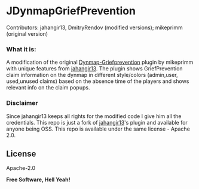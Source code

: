 # JDynmapGriefPrevention

Contributors: jahangir13, DmitryRendov (modified versions); mikeprimm (original version)

### What it is:

A modification of the original [Dynmap-Griefprevention] plugin by mikeprimm with unique features from [jahangir13]. The plugin shows GriefPrevention claim information on the dynmap in different style/colors (admin,user, used,unused claims) based on the absence time of the players and shows relevant info on the claim popups.

### Disclaimer
Since jahangir13 keeps all rights for the modified code I give him all the credentials. This repo is just a fork of [jahangir13]'s plugin and available for anyone being OSS. This repo is available under the same license - Apache 2.0.


License
----

Apache-2.0

**Free Software, Hell Yeah!**

[//]: # (These are reference links used in the body of this note and get stripped out when the markdown processor does its job. There is no need to format nicely because it shouldn't be seen. Thanks SO - http://stackoverflow.com/questions/4823468/store-comments-in-markdown-syntax)


   [Dynmap-Griefprevention]: <http://dev.bukkit.org/bukkit-plugins/dynmap-griefprevention/>
   [jahangir13]: https://www.spigotmc.org/resources/jdynmapgriefprevention.818/
